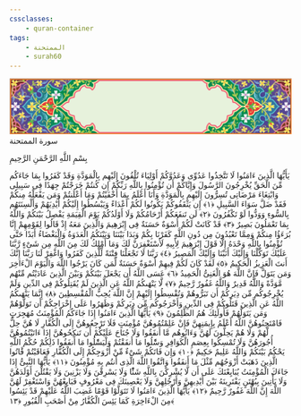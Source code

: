 ```yaml
---
cssclasses:
    - quran-container
tags:
    - الممتحنة
    - surah60
---
```

<div class="quran-container">
<span class="second-border"></span>
<span class="border"></span>
<div class="head-container">
<img src="https://raw.githubusercontent.com/LORDyyyyy/obsidian-the_quran_vault/main/src/webview/surah_head.png" height=100>
<div class="surah-name">
<span class="surah-name-fnt">سورة الممتحنة</span>
</div>
</div>
<div class="quran-content">
<div class="name-of-god"> <p> بِسْمِ اللَّهِ الرَّحْمَنِ الرَّحِيمِ </p></div>
<p>
<span class="sign" id="f1">يَأَيُّهَا الَّذِينَ ءَامَنُوا لَا تَتَّخِذُوا عَدُوِّى وَعَدُوَّكُمْ أَوْلِيَاءَ تُلْقُونَ إِلَيْهِم بِالْمَوَدَّةِ وَقَدْ كَفَرُوا بِمَا جَاءَكُم مِّنَ الْحَقِّ يُخْرِجُونَ الرَّسُولَ وَإِيَّاكُمْ أَن تُؤْمِنُوا بِاللَّهِ رَبِّكُمْ إِن كُنتُمْ خَرَجْتُمْ جِهَدًا فِى سَبِيلِى وَابْتِغَاءَ مَرْضَاتِى تُسِرُّونَ إِلَيْهِم بِالْمَوَدَّةِ وَأَنَا أَعْلَمُ بِمَا أَخْفَيْتُمْ وَمَا أَعْلَنتُمْ وَمَن يَفْعَلْهُ مِنكُمْ فَقَدْ ضَلَّ سَوَاءَ السَّبِيلِ <span>﴿</span>١<span>﴾</span></span>
<span class="sign" id="f2">إِن يَثْقَفُوكُمْ يَكُونُوا لَكُمْ أَعْدَاءً وَيَبْسُطُوا إِلَيْكُمْ أَيْدِيَهُمْ وَأَلْسِنَتَهُم بِالسُّوءِ وَوَدُّوا لَوْ تَكْفُرُونَ <span>﴿</span>٢<span>﴾</span></span>
<span class="sign" id="f3">لَن تَنفَعَكُمْ أَرْحَامُكُمْ وَلَا أَوْلَدُكُمْ يَوْمَ الْقِيَمَةِ يَفْصِلُ بَيْنَكُمْ وَاللَّهُ بِمَا تَعْمَلُونَ بَصِيرٌ <span>﴿</span>٣<span>﴾</span></span>
<span class="sign" id="f4">قَدْ كَانَتْ لَكُمْ أُسْوَةٌ حَسَنَةٌ فِى إِبْرَهِيمَ وَالَّذِينَ مَعَهُ إِذْ قَالُوا لِقَوْمِهِمْ إِنَّا بُرَءَؤُا مِنكُمْ وَمِمَّا تَعْبُدُونَ مِن دُونِ اللَّهِ كَفَرْنَا بِكُمْ وَبَدَا بَيْنَنَا وَبَيْنَكُمُ الْعَدَوَةُ وَالْبَغْضَاءُ أَبَدًا حَتَّى تُؤْمِنُوا بِاللَّهِ وَحْدَهُ إِلَّا قَوْلَ إِبْرَهِيمَ لِأَبِيهِ لَأَسْتَغْفِرَنَّ لَكَ وَمَا أَمْلِكُ لَكَ مِنَ اللَّهِ مِن شَىْءٍ رَّبَّنَا عَلَيْكَ تَوَكَّلْنَا وَإِلَيْكَ أَنَبْنَا وَإِلَيْكَ الْمَصِيرُ <span>﴿</span>٤<span>﴾</span></span>
<span class="sign" id="f5">رَبَّنَا لَا تَجْعَلْنَا فِتْنَةً لِّلَّذِينَ كَفَرُوا وَاغْفِرْ لَنَا رَبَّنَا إِنَّكَ أَنتَ الْعَزِيزُ الْحَكِيمُ <span>﴿</span>٥<span>﴾</span></span>
<span class="sign" id="f6">لَقَدْ كَانَ لَكُمْ فِيهِمْ أُسْوَةٌ حَسَنَةٌ لِّمَن كَانَ يَرْجُوا اللَّهَ وَالْيَوْمَ الْءَاخِرَ وَمَن يَتَوَلَّ فَإِنَّ اللَّهَ هُوَ الْغَنِىُّ الْحَمِيدُ <span>﴿</span>٦<span>﴾</span></span>
<span class="sign" id="f7">عَسَى اللَّهُ أَن يَجْعَلَ بَيْنَكُمْ وَبَيْنَ الَّذِينَ عَادَيْتُم مِّنْهُم مَّوَدَّةً وَاللَّهُ قَدِيرٌ وَاللَّهُ غَفُورٌ رَّحِيمٌ <span>﴿</span>٧<span>﴾</span></span>
<span class="sign" id="f8">لَّا يَنْهَىكُمُ اللَّهُ عَنِ الَّذِينَ لَمْ يُقَتِلُوكُمْ فِى الدِّينِ وَلَمْ يُخْرِجُوكُم مِّن دِيَرِكُمْ أَن تَبَرُّوهُمْ وَتُقْسِطُوا إِلَيْهِمْ إِنَّ اللَّهَ يُحِبُّ الْمُقْسِطِينَ <span>﴿</span>٨<span>﴾</span></span>
<span class="sign" id="f9">إِنَّمَا يَنْهَىكُمُ اللَّهُ عَنِ الَّذِينَ قَتَلُوكُمْ فِى الدِّينِ وَأَخْرَجُوكُم مِّن دِيَرِكُمْ وَظَهَرُوا عَلَى إِخْرَاجِكُمْ أَن تَوَلَّوْهُمْ وَمَن يَتَوَلَّهُمْ فَأُولَئِكَ هُمُ الظَّلِمُونَ <span>﴿</span>٩<span>﴾</span></span>
<span class="sign" id="f10">يَأَيُّهَا الَّذِينَ ءَامَنُوا إِذَا جَاءَكُمُ الْمُؤْمِنَتُ مُهَجِرَتٍ فَامْتَحِنُوهُنَّ اللَّهُ أَعْلَمُ بِإِيمَنِهِنَّ فَإِنْ عَلِمْتُمُوهُنَّ مُؤْمِنَتٍ فَلَا تَرْجِعُوهُنَّ إِلَى الْكُفَّارِ لَا هُنَّ حِلٌّ لَّهُمْ وَلَا هُمْ يَحِلُّونَ لَهُنَّ وَءَاتُوهُم مَّا أَنفَقُوا وَلَا جُنَاحَ عَلَيْكُمْ أَن تَنكِحُوهُنَّ إِذَا ءَاتَيْتُمُوهُنَّ أُجُورَهُنَّ وَلَا تُمْسِكُوا بِعِصَمِ الْكَوَافِرِ وَسَْٔلُوا مَا أَنفَقْتُمْ وَلْيَسَْٔلُوا مَا أَنفَقُوا ذَلِكُمْ حُكْمُ اللَّهِ يَحْكُمُ بَيْنَكُمْ وَاللَّهُ عَلِيمٌ حَكِيمٌ <span>﴿</span>١۰<span>﴾</span></span>
<span class="sign" id="f11">وَإِن فَاتَكُمْ شَىْءٌ مِّنْ أَزْوَجِكُمْ إِلَى الْكُفَّارِ فَعَاقَبْتُمْ فََٔاتُوا الَّذِينَ ذَهَبَتْ أَزْوَجُهُم مِّثْلَ مَا أَنفَقُوا وَاتَّقُوا اللَّهَ الَّذِى أَنتُم بِهِ مُؤْمِنُونَ <span>﴿</span>١١<span>﴾</span></span>
<span class="sign" id="f12">يَأَيُّهَا النَّبِىُّ إِذَا جَاءَكَ الْمُؤْمِنَتُ يُبَايِعْنَكَ عَلَى أَن لَّا يُشْرِكْنَ بِاللَّهِ شَئًْا وَلَا يَسْرِقْنَ وَلَا يَزْنِينَ وَلَا يَقْتُلْنَ أَوْلَدَهُنَّ وَلَا يَأْتِينَ بِبُهْتَنٍ يَفْتَرِينَهُ بَيْنَ أَيْدِيهِنَّ وَأَرْجُلِهِنَّ وَلَا يَعْصِينَكَ فِى مَعْرُوفٍ فَبَايِعْهُنَّ وَاسْتَغْفِرْ لَهُنَّ اللَّهَ إِنَّ اللَّهَ غَفُورٌ رَّحِيمٌ <span>﴿</span>١٢<span>﴾</span></span>
<span class="sign" id="f13">يَأَيُّهَا الَّذِينَ ءَامَنُوا لَا تَتَوَلَّوْا قَوْمًا غَضِبَ اللَّهُ عَلَيْهِمْ قَدْ يَئِسُوا مِنَ الْءَاخِرَةِ كَمَا يَئِسَ الْكُفَّارُ مِنْ أَصْحَبِ الْقُبُورِ <span>﴿</span>١٣<span>﴾</span></span>

</p>
</div>
<span class="border" style="margin-top:25px;"></span>
<span class="second-border-bottom"></span>
</div>
